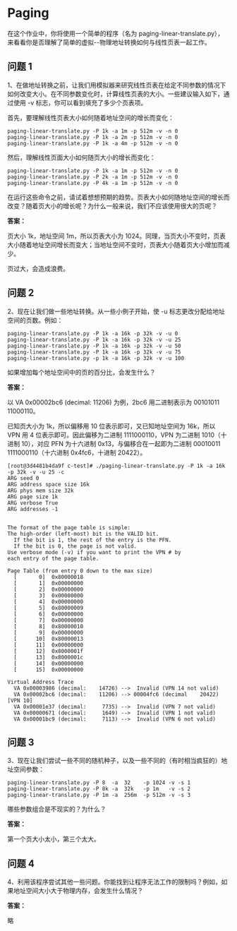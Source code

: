 # Paging

在这个作业中，你将使用一个简单的程序（名为 paging-linear-translate.py），来看看你是否理解了简单的虚拟--物理地址转换如何与线性页表一起工作。

## 问题 1

1、在做地址转换之前，让我们用模拟器来研究线性页表在给定不同参数的情况下如何改变大小。在不同参数变化时，计算线性页表的大小。一些建议输入如下，通过使用 -v 标志，你可以看到填充了多少个页表项。

首先，要理解线性页表大小如何随着地址空间的增长而变化：

```shell
paging-linear-translate.py -P 1k -a 1m -p 512m -v -n 0
paging-linear-translate.py -P 1k -a 2m -p 512m -v -n 0
paging-linear-translate.py -P 1k -a 4m -p 512m -v -n 0
```

然后，理解线性页面大小如何随页大小的增长而变化：

```shell
paging-linear-translate.py -P 1k -a 1m -p 512m -v -n 0
paging-linear-translate.py -P 2k -a 1m -p 512m -v -n 0
paging-linear-translate.py -P 4k -a 1m -p 512m -v -n 0
```

在运行这些命令之前，请试着想想预期的趋势。页表大小如何随地址空间的增长而改变？随着页大小的增长呢？为什么一般来说，我们不应该使用很大的页呢？

**答案：**

页大小 1k，地址空间 1m，所以页表大小为 1024。同理，当页大小不变时，页表大小随着地址空间增长而变大；当地址空间不变时，页表大小随着页大小增加而减少。

页过大，会造成浪费。

## 问题 2

2、现在让我们做一些地址转换。从一些小例子开始，使 -u 标志更改分配给地址空间的页数。例如：

```shell
paging-linear-translate.py -P 1k -a 16k -p 32k -v -u 0
paging-linear-translate.py -P 1k -a 16k -p 32k -v -u 25
paging-linear-translate.py -P 1k -a 16k -p 32k -v -u 50
paging-linear-translate.py -P 1k -a 16k -p 32k -v -u 75
paging-linear-translate.py -p 1k -a 16k -p 32k -v -u 100
```

如果增加每个地址空间中的页的百分比，会发生什么？

**答案：**

以 VA 0x00002bc6 (decimal:    11206) 为例，2bc6 用二进制表示为 00101011 11000110。

已知页大小为 1k，所以偏移用 10 位表示即可，又已知地址空间为 16k，所以 VPN 用 4 位表示即可。因此偏移为二进制 1111000110，VPN 为二进制 1010（十进制 10），对应 PFN 为十六进制 0x13，与偏移合在一起即为二进制 00010011 1111000110（十六进制 0x4fc6，十进制 20422）。

```shell
[root@3d4481b4da9f c-test]# ./paging-linear-translate.py -P 1k -a 16k -p 32k -v -u 25 -c
ARG seed 0
ARG address space size 16k
ARG phys mem size 32k
ARG page size 1k
ARG verbose True
ARG addresses -1


The format of the page table is simple:
The high-order (left-most) bit is the VALID bit.
  If the bit is 1, the rest of the entry is the PFN.
  If the bit is 0, the page is not valid.
Use verbose mode (-v) if you want to print the VPN # by
each entry of the page table.

Page Table (from entry 0 down to the max size)
  [       0]  0x80000018
  [       1]  0x00000000
  [       2]  0x00000000
  [       3]  0x00000000
  [       4]  0x00000000
  [       5]  0x80000009
  [       6]  0x00000000
  [       7]  0x00000000
  [       8]  0x80000010
  [       9]  0x00000000
  [      10]  0x80000013
  [      11]  0x00000000
  [      12]  0x8000001f
  [      13]  0x8000001c
  [      14]  0x00000000
  [      15]  0x00000000

Virtual Address Trace
  VA 0x00003986 (decimal:    14726) -->  Invalid (VPN 14 not valid)
  VA 0x00002bc6 (decimal:    11206) --> 00004fc6 (decimal    20422) [VPN 10]
  VA 0x00001e37 (decimal:     7735) -->  Invalid (VPN 7 not valid)
  VA 0x00000671 (decimal:     1649) -->  Invalid (VPN 1 not valid)
  VA 0x00001bc9 (decimal:     7113) -->  Invalid (VPN 6 not valid)
```

## 问题 3

3、现在让我们尝试一些不同的随机种子，以及一些不同的（有时相当疯狂的）地址空间参数：

```shell
paging-linear-translate.py -P 8  -a  32    -p 1024 -v -s 1
paging-linear-translate.py -P 8k -a  32k   -p 1m   -v -s 2
paging-linear-translate.py -P 1m -a  256m  -p 512m -v -s 3
```

哪些参数组合是不现实的？为什么？

**答案：**

第一个页大小太小，第三个太大。

## 问题 4

4、利用该程序尝试其他一些问题。你能找到让程序无法工作的限制吗？例如，如果地址空间大小大于物理内存，会发生什么情况？

**答案：**

略

